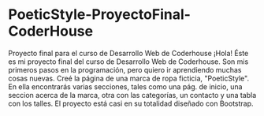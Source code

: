 # PoeticStyle-ProyectoFinal-CoderHouse
Proyecto final para el curso de Desarrollo Web de Coderhouse
¡Hola! Éste es mi proyecto final del curso de Desarrollo Web de Coderhouse. Son mis primeros pasos en la programación, pero quiero ir aprendiendo muchas cosas nuevas.
Creé la página de una marca de ropa ficticia, "PoeticStyle". En ella encontrarás varias secciones, tales como una pág. de inicio, una seccion acerca de la marca, otra con las categorías, un contacto y una tabla con los talles.
El proyecto está casi en su totalidad diseñado con Bootstrap.
